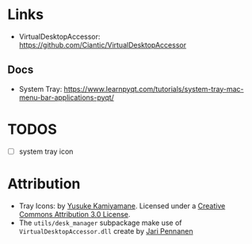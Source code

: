 # Links

- VirtualDesktopAccessor: https://github.com/Ciantic/VirtualDesktopAccessor

## Docs

- System Tray: https://www.learnpyqt.com/tutorials/system-tray-mac-menu-bar-applications-pyqt/

# TODOS

- [ ] system tray icon

# Attribution

- Tray Icons: by [Yusuke Kamiyamane](http://p.yusukekamiyamane.com/). Licensed under
  a [Creative Commons Attribution 3.0 License](http://creativecommons.org/licenses/by/3.0/).
- The `utils/desk_manager` subpackage make use of `VirtualDesktopAccessor.dll` create
  by [Jari Pennanen](https://github.com/Ciantic)
  